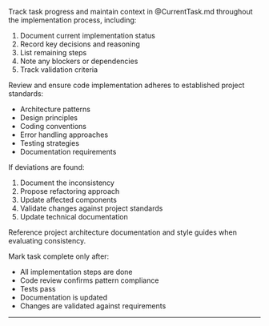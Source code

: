 Track task progress and maintain context in @CurrentTask.md throughout the implementation process, including:

1. Document current implementation status
2. Record key decisions and reasoning
3. List remaining steps
4. Note any blockers or dependencies
5. Track validation criteria

Review and ensure code implementation adheres to established project standards:

- Architecture patterns
- Design principles
- Coding conventions
- Error handling approaches
- Testing strategies
- Documentation requirements

If deviations are found:
1. Document the inconsistency
2. Propose refactoring approach
3. Update affected components
4. Validate changes against project standards
5. Update technical documentation

Reference project architecture documentation and style guides when evaluating consistency.

Mark task complete only after:
- All implementation steps are done
- Code review confirms pattern compliance
- Tests pass
- Documentation is updated
- Changes are validated against requirements

---

